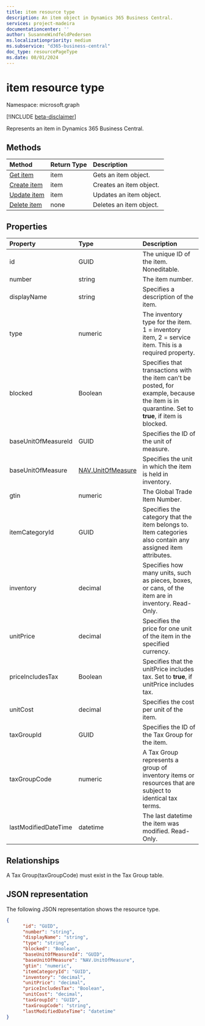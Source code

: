```yaml
---
title: item resource type
description: An item object in Dynamics 365 Business Central.
services: project-madeira
documentationcenter: ''
author: SusanneWindfeldPedersen
ms.localizationpriority: medium
ms.subservice: "d365-business-central"
doc_type: resourcePageType
ms.date: 08/01/2024
---
```


# item resource type

Namespace: microsoft.graph

[!INCLUDE [beta-disclaimer](../../includes/beta-disclaimer.md)]

Represents an item in Dynamics 365 Business Central.

## Methods

| Method                                      |Return Type|Description |
|:--------------------------------------------|:----------|:-----------|
|[Get item](../api/dynamics-item-get.md)      |item     |Gets an item object.   |
|[Create item](../api/dynamics-create-item.md)  |item     |Creates an item object.|
|[Update item](../api/dynamics-item-update.md)  |item     |Updates an item object.|
|[Delete item](../api/dynamics-item-delete.md)|none      |Deletes an item object.|

## Properties
| Property	         | Type	|Description                                          |
|:-------------------|:-------|:----------------------------------------------------|
|id                  |GUID    |The unique ID of the item. Noneditable.             |
|number              |string  |The item number.                                     |
|displayName         |string  |Specifies a description of the item.                 |
|type                |numeric |The inventory type for the item. 1 = inventory item, 2 = service item. This is a required property.|
|blocked             |Boolean |Specifies that transactions with the item can't be posted, for example, because the item is in quarantine. Set to **true**, if item is blocked.|
|baseUnitOfMeasureId |GUID    |Specifies the ID of the unit of measure.             |
|baseUnitOfMeasure   |[NAV.UnitOfMeasure](../resources/dynamics-complextypes.md)|Specifies the unit in which the item is held in inventory.|
|gtin                |numeric |The Global Trade Item Number.                |
|itemCategoryId      |GUID |Specifies the category that the item belongs to. Item categories also contain any assigned item attributes.|
|inventory           |decimal |Specifies how many units, such as pieces, boxes, or cans, of the item are in inventory. Read-Only.|
|unitPrice           |decimal |Specifies the price for one unit of the item in the specified currency.|
|priceIncludesTax    |Boolean |Specifies that the unitPrice includes tax. Set to **true**, if unitPrice includes tax.|
|unitCost            |decimal |Specifies the cost per unit of the item.             |
|taxGroupId          |GUID    |Specifies the ID of the Tax Group for the item.      |
|taxGroupCode        |numeric |A Tax Group represents a group of inventory items or resources that are subject to identical tax terms.|
|lastModifiedDateTime|datetime|The last datetime the item was modified. Read-Only.  |


## Relationships
A Tax Group(taxGroupCode) must exist in the Tax Group table.

## JSON representation

The following JSON representation shows the resource type.


```json
{
      "id": "GUID",
      "number": "string",
      "displayName": "string",
      "type": "string",
      "blocked": "Boolean",
      "baseUnitOfMeasureId": "GUID",
      "baseUnitOfMeasure": "NAV.UnitOfMeasure",
      "gtin": "numeric",
      "itemCategoryId": "GUID",
      "inventory": "decimal",
      "unitPrice": "decimal",
      "priceIncludesTax": "Boolean",
      "unitCost": "decimal",
      "taxGroupId": "GUID",
      "taxGroupCode": "string",
      "lastModifiedDateTime": "datetime"
}

```




